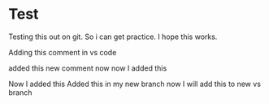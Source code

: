 # Test
Testing this out on git. So i can get practice. I hope this works. 

Adding this comment in vs code

added this new comment now 
now I added this 

Now I added this 
Added this in my new branch
now I will add this to new vs branch